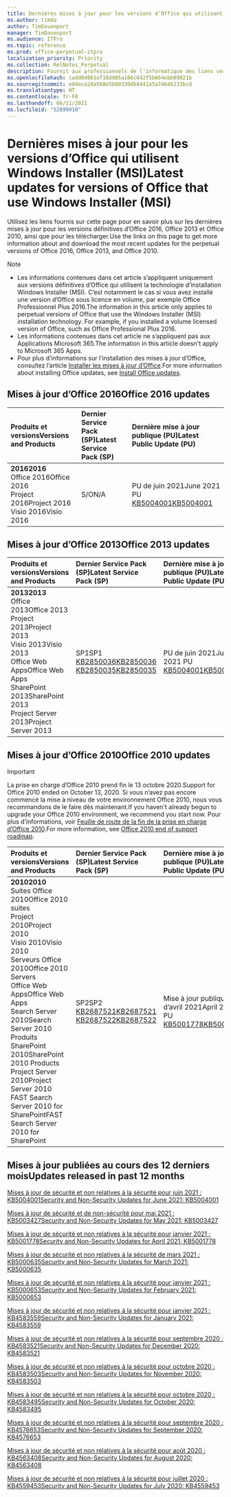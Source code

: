 ```yaml
---
title: Dernières mises à jour pour les versions d’Office qui utilisent Windows Installer (MSI)
ms.author: timda
author: TimDavenport
manager: TimDavenport
ms.audience: ITPro
ms.topic: reference
ms.prod: office-perpetual-itpro
localization_priority: Priority
ms.collection: RelNotes_Perpetual
description: Fournit aux professionnels de l’informatique des liens vers les dernières informations sur les mises à jour pour les versions définitives d’Office 2016, Office 2013 et Office 2010
ms.openlocfilehash: cadd0d061af18d905a166c642f5b664ebb09821b
ms.sourcegitcommit: e04eca2da568e5b00330db8441a5a74646233bcd
ms.translationtype: HT
ms.contentlocale: fr-FR
ms.lasthandoff: 06/11/2021
ms.locfileid: "52899910"
---
```

# <a name="latest-updates-for-versions-of-office-that-use-windows-installer-msi"></a><span data-ttu-id="f9f09-103">Dernières mises à jour pour les versions d’Office qui utilisent Windows Installer (MSI)</span><span class="sxs-lookup"><span data-stu-id="f9f09-103">Latest updates for versions of Office that use Windows Installer (MSI)</span></span>

<span data-ttu-id="f9f09-104">Utilisez les liens fournis sur cette page pour en savoir plus sur les dernières mises à jour pour les versions définitives d’Office 2016, Office 2013 et Office 2010, ainsi que pour les télécharger.</span><span class="sxs-lookup"><span data-stu-id="f9f09-104">Use the links on this page to get more information about and download the most recent updates for the perpetual versions of Office 2016, Office 2013, and Office 2010.</span></span>
  
 
> [!NOTE]
> - <span data-ttu-id="f9f09-p101">Les informations contenues dans cet article s’appliquent uniquement aux versions définitives d’Office qui utilisent la technologie d’installation Windows Installer (MSI). C’est notamment le cas si vous avez installé une version d’Office sous licence en volume, par exemple Office Professionnel Plus 2016.</span><span class="sxs-lookup"><span data-stu-id="f9f09-p101">The information in this article only applies to perpetual versions of Office that use the Windows Installer (MSI) installation technology. For example, if you installed a volume licensed version of Office, such as Office Professional Plus 2016.</span></span>
> - <span data-ttu-id="f9f09-107">Les informations contenues dans cet article ne s’appliquent pas aux Applications Microsoft 365.</span><span class="sxs-lookup"><span data-stu-id="f9f09-107">The information in this article doesn't apply to Microsoft 365 Apps.</span></span>
> - <span data-ttu-id="f9f09-108">Pour plus d’informations sur l’installation des mises à jour d’Office, consultez l’article [Installer les mises à jour d’Office](https://support.office.com/article/2ab296f3-7f03-43a2-8e50-46de917611c5).</span><span class="sxs-lookup"><span data-stu-id="f9f09-108">For more information about installing Office updates, see [Install Office updates](https://support.office.com/article/2ab296f3-7f03-43a2-8e50-46de917611c5).</span></span> 


## <a name="office-2016-updates"></a><span data-ttu-id="f9f09-109">Mises à jour d’Office 2016</span><span class="sxs-lookup"><span data-stu-id="f9f09-109">Office 2016 updates</span></span>

|<span data-ttu-id="f9f09-110">**Produits et versions**</span><span class="sxs-lookup"><span data-stu-id="f9f09-110">**Versions and Products**</span></span>|<span data-ttu-id="f9f09-111">**Dernier Service Pack (SP)**</span><span class="sxs-lookup"><span data-stu-id="f9f09-111">**Latest Service Pack (SP)**</span></span>|<span data-ttu-id="f9f09-112">**Dernière mise à jour publique (PU)**</span><span class="sxs-lookup"><span data-stu-id="f9f09-112">**Latest Public Update (PU)**</span></span>|
|:-----|:-----|:-----|
|<span data-ttu-id="f9f09-113">**2016**</span><span class="sxs-lookup"><span data-stu-id="f9f09-113">**2016**</span></span> <br/> <span data-ttu-id="f9f09-114">Office 2016</span><span class="sxs-lookup"><span data-stu-id="f9f09-114">Office 2016</span></span>  <br/> <span data-ttu-id="f9f09-115">Project 2016</span><span class="sxs-lookup"><span data-stu-id="f9f09-115">Project 2016</span></span>  <br/> <span data-ttu-id="f9f09-116">Visio 2016</span><span class="sxs-lookup"><span data-stu-id="f9f09-116">Visio 2016</span></span>  <br/> |<span data-ttu-id="f9f09-117">S/O</span><span class="sxs-lookup"><span data-stu-id="f9f09-117">N/A</span></span>  <br/> |<span data-ttu-id="f9f09-118">PU de juin 2021</span><span class="sxs-lookup"><span data-stu-id="f9f09-118">June 2021 PU</span></span>  <br/> [<span data-ttu-id="f9f09-119">KB5004001</span><span class="sxs-lookup"><span data-stu-id="f9f09-119">KB5004001</span></span>](https://support.microsoft.com/help/5004001) <br/> |

## <a name="office-2013-updates"></a><span data-ttu-id="f9f09-120">Mises à jour d’Office 2013</span><span class="sxs-lookup"><span data-stu-id="f9f09-120">Office 2013 updates</span></span>

|<span data-ttu-id="f9f09-121">**Produits et versions**</span><span class="sxs-lookup"><span data-stu-id="f9f09-121">**Versions and Products**</span></span>|<span data-ttu-id="f9f09-122">**Dernier Service Pack (SP)**</span><span class="sxs-lookup"><span data-stu-id="f9f09-122">**Latest Service Pack (SP)**</span></span>|<span data-ttu-id="f9f09-123">**Dernière mise à jour publique (PU)**</span><span class="sxs-lookup"><span data-stu-id="f9f09-123">**Latest Public Update (PU)**</span></span>|
|:-----|:-----|:-----|
|<span data-ttu-id="f9f09-124">**2013**</span><span class="sxs-lookup"><span data-stu-id="f9f09-124">**2013**</span></span> <br/> <span data-ttu-id="f9f09-125">Office 2013</span><span class="sxs-lookup"><span data-stu-id="f9f09-125">Office 2013</span></span>  <br/> <span data-ttu-id="f9f09-126">Project 2013</span><span class="sxs-lookup"><span data-stu-id="f9f09-126">Project 2013</span></span>  <br/> <span data-ttu-id="f9f09-127">Visio 2013</span><span class="sxs-lookup"><span data-stu-id="f9f09-127">Visio 2013</span></span>  <br/> <span data-ttu-id="f9f09-128">Office Web Apps</span><span class="sxs-lookup"><span data-stu-id="f9f09-128">Office Web Apps</span></span>  <br/> <span data-ttu-id="f9f09-129">SharePoint 2013</span><span class="sxs-lookup"><span data-stu-id="f9f09-129">SharePoint 2013</span></span>  <br/> <span data-ttu-id="f9f09-130">Project Server 2013</span><span class="sxs-lookup"><span data-stu-id="f9f09-130">Project Server 2013</span></span>  <br/> |<span data-ttu-id="f9f09-131">SP1</span><span class="sxs-lookup"><span data-stu-id="f9f09-131">SP1</span></span> <br/> [<span data-ttu-id="f9f09-132">KB2850036</span><span class="sxs-lookup"><span data-stu-id="f9f09-132">KB2850036</span></span>](https://support.microsoft.com/kb/2850036) <br/>[<span data-ttu-id="f9f09-133">KB2850035</span><span class="sxs-lookup"><span data-stu-id="f9f09-133">KB2850035</span></span>](https://support.microsoft.com/kb/2850035) <br/> |<span data-ttu-id="f9f09-134">PU de juin 2021</span><span class="sxs-lookup"><span data-stu-id="f9f09-134">June 2021 PU</span></span>  <br/> [<span data-ttu-id="f9f09-135">KB5004001</span><span class="sxs-lookup"><span data-stu-id="f9f09-135">KB5004001</span></span>](https://support.microsoft.com/help/5004001) <br/> |
   
## <a name="office-2010-updates"></a><span data-ttu-id="f9f09-136">Mises à jour d’Office 2010</span><span class="sxs-lookup"><span data-stu-id="f9f09-136">Office 2010 updates</span></span>
> [!IMPORTANT]
> <span data-ttu-id="f9f09-137">La prise en charge d’Office 2010 prend fin le 13 octobre 2020.</span><span class="sxs-lookup"><span data-stu-id="f9f09-137">Support for Office 2010 ended on October 13, 2020.</span></span> <span data-ttu-id="f9f09-138">Si vous n’avez pas encore commencé la mise à niveau de votre environnement Office 2010, nous vous recommandons de le faire dès maintenant.</span><span class="sxs-lookup"><span data-stu-id="f9f09-138">If you haven't already begun to upgrade your Office 2010 environment, we recommend you start now.</span></span> <span data-ttu-id="f9f09-139">Pour plus d’informations, voir [Feuille de route de la fin de la prise en charge d’Office 2010](/DeployOffice/office-2010-end-support-roadmap).</span><span class="sxs-lookup"><span data-stu-id="f9f09-139">For more information, see [Office 2010 end of support roadmap](/DeployOffice/office-2010-end-support-roadmap).</span></span> 

|<span data-ttu-id="f9f09-140">**Produits et versions**</span><span class="sxs-lookup"><span data-stu-id="f9f09-140">**Versions and Products**</span></span>|<span data-ttu-id="f9f09-141">**Dernier Service Pack (SP)**</span><span class="sxs-lookup"><span data-stu-id="f9f09-141">**Latest Service Pack (SP)**</span></span>|<span data-ttu-id="f9f09-142">**Dernière mise à jour publique (PU)**</span><span class="sxs-lookup"><span data-stu-id="f9f09-142">**Latest Public Update (PU)**</span></span>|
|:-----|:-----|:-----|
|<span data-ttu-id="f9f09-143">**2010**</span><span class="sxs-lookup"><span data-stu-id="f9f09-143">**2010**</span></span> <br/> <span data-ttu-id="f9f09-144">Suites Office 2010</span><span class="sxs-lookup"><span data-stu-id="f9f09-144">Office 2010 suites</span></span>  <br/> <span data-ttu-id="f9f09-145">Project 2010</span><span class="sxs-lookup"><span data-stu-id="f9f09-145">Project 2010</span></span>  <br/> <span data-ttu-id="f9f09-146">Visio 2010</span><span class="sxs-lookup"><span data-stu-id="f9f09-146">Visio 2010</span></span>  <br/> <span data-ttu-id="f9f09-147">Serveurs Office 2010</span><span class="sxs-lookup"><span data-stu-id="f9f09-147">Office 2010 Servers</span></span>  <br/> <span data-ttu-id="f9f09-148">Office Web Apps</span><span class="sxs-lookup"><span data-stu-id="f9f09-148">Office Web Apps</span></span>  <br/> <span data-ttu-id="f9f09-149">Search Server 2010</span><span class="sxs-lookup"><span data-stu-id="f9f09-149">Search Server 2010</span></span>  <br/> <span data-ttu-id="f9f09-150">Produits SharePoint 2010</span><span class="sxs-lookup"><span data-stu-id="f9f09-150">SharePoint 2010 Products</span></span>  <br/> <span data-ttu-id="f9f09-151">Project Server 2010</span><span class="sxs-lookup"><span data-stu-id="f9f09-151">Project Server 2010</span></span>  <br/> <span data-ttu-id="f9f09-152">FAST Search Server 2010 for SharePoint</span><span class="sxs-lookup"><span data-stu-id="f9f09-152">FAST Search Server 2010 for SharePoint</span></span>  <br/> |<span data-ttu-id="f9f09-153">SP2</span><span class="sxs-lookup"><span data-stu-id="f9f09-153">SP2</span></span> <br/>[<span data-ttu-id="f9f09-154">KB2687521</span><span class="sxs-lookup"><span data-stu-id="f9f09-154">KB2687521</span></span>](https://support.microsoft.com/kb/2687521) <br/> [<span data-ttu-id="f9f09-155">KB2687522</span><span class="sxs-lookup"><span data-stu-id="f9f09-155">KB2687522</span></span>](https://support.microsoft.com/kb/2687522) <br/> |<span data-ttu-id="f9f09-156">Mise à jour publique d’avril 2021</span><span class="sxs-lookup"><span data-stu-id="f9f09-156">April 2021 PU</span></span>  <br/> [<span data-ttu-id="f9f09-157">KB5001778</span><span class="sxs-lookup"><span data-stu-id="f9f09-157">KB5001778</span></span>](https://support.microsoft.com/help/5001778) <br/> |
   

   
## <a name="updates-released-in-past-12-months"></a><span data-ttu-id="f9f09-158">Mises à jour publiées au cours des 12 derniers mois</span><span class="sxs-lookup"><span data-stu-id="f9f09-158">Updates released in past 12 months</span></span>

[<span data-ttu-id="f9f09-159">Mises à jour de sécurité et non relatives à la sécurité pour juin 2021 : KB5004001</span><span class="sxs-lookup"><span data-stu-id="f9f09-159">Security and Non-Security Updates for June 2021: KB5004001</span></span>](https://support.microsoft.com/help/5004001)


[<span data-ttu-id="f9f09-160">Mises à jour de sécurité et de non-sécurité pour mai 2021 : KB5003427</span><span class="sxs-lookup"><span data-stu-id="f9f09-160">Security and Non-Security Updates for May 2021: KB5003427</span></span>](https://support.microsoft.com/help/5003427)

[<span data-ttu-id="f9f09-161">Mises à jour de sécurité et non relatives à la sécurité pour janvier 2021 : KB5001778</span><span class="sxs-lookup"><span data-stu-id="f9f09-161">Security and Non-Security Updates for April 2021: KB5001778</span></span>](https://support.microsoft.com/help/5001778)

[<span data-ttu-id="f9f09-162">Mises à jour de sécurité et non relatives à la sécurité de mars 2021 : KB5000635</span><span class="sxs-lookup"><span data-stu-id="f9f09-162">Security and Non-Security Updates for March 2021: KB5000635</span></span>](https://support.microsoft.com/help/5000635)

[<span data-ttu-id="f9f09-163">Mises à jour de sécurité et non relatives à la sécurité pour janvier 2021 : KB5000653</span><span class="sxs-lookup"><span data-stu-id="f9f09-163">Security and Non-Security Updates for February 2021: KB5000653</span></span>](https://support.microsoft.com/help/5000653)

[<span data-ttu-id="f9f09-164">Mises à jour de sécurité et non relatives à la sécurité pour janvier 2021 : KB4583559</span><span class="sxs-lookup"><span data-stu-id="f9f09-164">Security and Non-Security Updates for January 2021: KB4583559</span></span>](https://support.microsoft.com/help/4583559)

[<span data-ttu-id="f9f09-165">Mises à jour de sécurité et non relatives à la sécurité pour septembre 2020 : KB4583521</span><span class="sxs-lookup"><span data-stu-id="f9f09-165">Security and Non-Security Updates for December 2020: KB4583521</span></span>](https://support.microsoft.com/help/4583521)

[<span data-ttu-id="f9f09-166">Mises à jour de sécurité et non relatives à la sécurité pour octobre 2020 : KB4583503</span><span class="sxs-lookup"><span data-stu-id="f9f09-166">Security and Non-Security Updates for November 2020: KB4583503</span></span>](https://support.microsoft.com/help/4583503)

[<span data-ttu-id="f9f09-167">Mises à jour de sécurité et non relatives à la sécurité pour octobre 2020 : KB4583495</span><span class="sxs-lookup"><span data-stu-id="f9f09-167">Security and Non-Security Updates for October 2020: KB4583495</span></span>](https://support.microsoft.com/help/4583495)

[<span data-ttu-id="f9f09-168">Mises à jour de sécurité et non relatives à la sécurité pour septembre 2020 : KB4576653</span><span class="sxs-lookup"><span data-stu-id="f9f09-168">Security and Non-Security Updates for September 2020: KB4576653</span></span>](https://support.microsoft.com/help/4576653)

[<span data-ttu-id="f9f09-169">Mises à jour de sécurité et non relatives à la sécurité pour août 2020 : KB4563408</span><span class="sxs-lookup"><span data-stu-id="f9f09-169">Security and Non-Security Updates for August 2020: KB4563408</span></span>](https://support.microsoft.com/help/4563408)

[<span data-ttu-id="f9f09-170">Mises à jour de sécurité et non relatives à la sécurité pour juillet 2020 : KB4559453</span><span class="sxs-lookup"><span data-stu-id="f9f09-170">Security and Non-Security Updates for July 2020: KB4559453</span></span>](https://support.microsoft.com/help/4559453)








 




</br>
